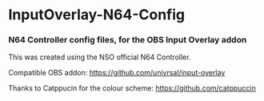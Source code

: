 # InputOverlay-N64-Config
### N64 Controller config files, for the OBS Input Overlay addon

This was created using the NSO official N64 Controller.

Compatible OBS addon:
https://github.com/univrsal/input-overlay

Thanks to Catppucin for the colour scheme:
https://github.com/catppuccin
